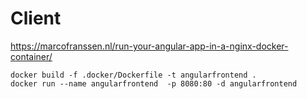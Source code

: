 # Client

https://marcofranssen.nl/run-your-angular-app-in-a-nginx-docker-container/

    docker build -f .docker/Dockerfile -t angularfrontend .
    docker run --name angularfrontend  -p 8080:80 -d angularfrontend